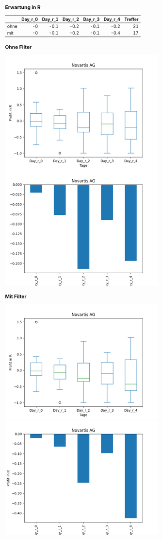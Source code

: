 ### Erwartung in R
|      |   Day_r_0 |   Day_r_1 |   Day_r_2 |   Day_r_3 |   Day_r_4 |   Treffer |
|:-----|----------:|----------:|----------:|----------:|----------:|----------:|
| ohne |        -0 |      -0.1 |      -0.2 |      -0.1 |      -0.2 |        21 |
| mit  |        -0 |      -0.1 |      -0.2 |      -0.1 |      -0.4 |        17 |

### Ohne Filter
![image info](./data/NVS_box_all.png)
![image info](./data/NVS_median_all.png)

### Mit Filter
![image info](./data/NVS_box_filtered.png)
![image info](./data/NVS_median_filtered.png)